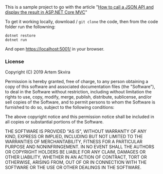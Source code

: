 
This is a sample project to go with the article "[How to call a JSON API and display the result in ASP.NET Core MVC][1]"


To get it working locally, download / `git clone` the code, then from the code folder run the
followning:

```
dotnet restore
dotnet run
```

And open [https://localhost:5001/][2] in your browser.

### License ###
Copyright (C) 2019 Artem Skvira

Permission is hereby granted, free of charge, to any person obtaining a copy of this software and associated documentation files (the "Software"), to deal in the Software without restriction, including without limitation the rights to use, copy, modify, merge, publish, distribute, sublicense, and/or sell copies of the Software, and to permit persons to whom the Software is furnished to do so, subject to the following conditions:

The above copyright notice and this permission notice shall be included in all copies or substantial portions of the Software.

THE SOFTWARE IS PROVIDED "AS IS", WITHOUT WARRANTY OF ANY KIND, EXPRESS OR IMPLIED, INCLUDING BUT NOT LIMITED TO THE WARRANTIES OF MERCHANTABILITY, FITNESS FOR A PARTICULAR PURPOSE AND NONINFRINGEMENT. IN NO EVENT SHALL THE AUTHORS OR COPYRIGHT HOLDERS BE LIABLE FOR ANY CLAIM, DAMAGES OR OTHER LIABILITY, WHETHER IN AN ACTION OF CONTRACT, TORT OR OTHERWISE, ARISING FROM, OUT OF OR IN CONNECTION WITH THE SOFTWARE OR THE USE OR OTHER DEALINGS IN THE SOFTWARE.

[1]:https://nimblegecko.com/how-to-call-json-api-and-display-result-in-asp-net-core-mvc/
[2]:https://localhost:5001/
